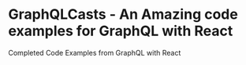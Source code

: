 # GraphQLCasts - An Amazing code examples for GraphQL with React

Completed Code Examples from GraphQL with React
